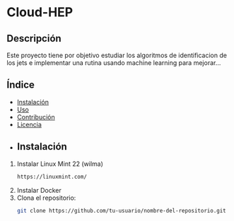 # Cloud-HEP
## Descripción
Este proyecto tiene por objetivo estudiar los algoritmos de identificacion de los jets e implementar una rutina usando machine learning para mejorar...
## Índice
- [Instalación](#instalación)
- [Uso](#uso)
- [Contribución](#contribución)
- [Licencia](#licencia)
- ## Instalación
1. Instalar Linux Mint 22 (wilma)
   ```bash
   https://linuxmint.com/
3. Instalar Docker
4. Clona el repositorio:
   ```bash
   git clone https://github.com/tu-usuario/nombre-del-repositorio.git
